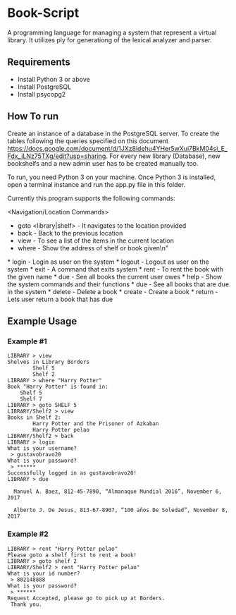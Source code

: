 # Book-Script
A programming language for managing a system that represent a virtual library. It utilizes ply for generationg of the lexical analyzer and parser.

## Requirements 
* Install Python 3 or above
* Install PostgreSQL
* Install psycopg2

## How To run

Create an instance of a database in the PostgreSQL server. To create the tables following the queries specified on this document https://docs.google.com/document/d/1JXz8idehu4YHer5wXui7BkM04si_E_Fdx_jLNz75TXg/edit?usp=sharing. For every new library (Database), new bookshelfs and a new admin user has to be created manually too. 

To run, you need Python 3 on your machine. Once Python 3 is installed, open a terminal instance and run the app.py file in this folder.

Currently this program supports the following commands:

<Navigation/Location Commands>
 * goto <library|shelf> <Name> - It navigates to the location provided
 * back - Back to the previous location
 * view - To see a list of the items in the current location
 * where <name> - Show the address of shelf or book given\n"
<User Commands>
 * login - Login as user on the system
 * logout - Logout as user on the system
 * exit - A command that exits system
 * rent <name> - To rent the book with the given name
 * due - See all books the current user owes
 * help - Show the system commands and their functions
<Administrator Commands>
 * due - See all books that are due in the system		
 * delete - Delete a book
 * create - Create a book
 * return <book_id> - Lets user return a book that has due


## Example Usage
### Example #1
```
LIBRARY > view
Shelves in Library Borders
        Shelf 5
        Shelf 2
LIBRARY > where "Harry Potter"
Book "Harry Potter" is found in:
	Shelf 5
	Shelf 7
LIBRARY > goto SHELF 5
LIBRARY/Shelf2 > view
Books in Shelf 2:
        Harry Potter and the Prisoner of Azkaban
        Harry Potter pelao
LIBRARY/Shelf2 > back
LIBRARY > login
What is your username?
 > gustavobravo20
What is your password?
 > ******
Successfully logged in as gustavobravo20!
LIBRARY > due

  Manuel A. Baez, 812-45-7890, “Almanaque Mundial 2016”, November 6, 2017

  Alberto J. De Jesus, 813-67-8907, “100 años De Soledad”, November 8, 2017
```
### Example #2

```
LIBRARY > rent "Harry Potter pelao"
Please goto a shelf first to rent a book!
LIBRARY > goto shelf 2
LIBRARY/Shelf2 > rent "Harry Potter pelao"
What is your id number?
 > 802148888
What is your password?
 > ******
Request Accepted, please go to pick up at Borders.
 Thank you.
```
